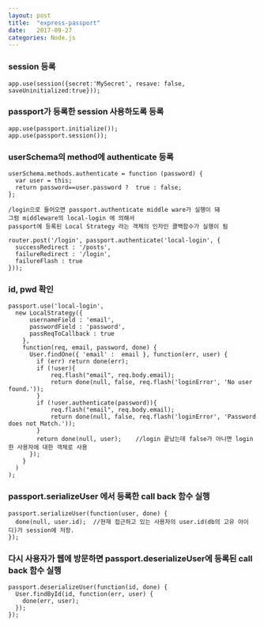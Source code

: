 ```yaml
---
layout: post
title:  "express-passport"
date:   2017-09-27
categories: Node.js
---
```


### session 등록

````
app.use(session({secret:'MySecret', resave: false, saveUninitialized:true}));
````

### passport가 등록한 session 사용하도록 등록

````
app.use(passport.initialize());
app.use(passport.session());
````

### userSchema의 method에 authenticate 등록

````
userSchema.methods.authenticate = function (password) {
  var user = this;
  return password==user.password ?  true : false;
};
````

````
/login으로 들어오면 passport.authenticate middle ware가 실행이 돼
그럼 middleware의 local-login 에 의해서 
passport에 등록된 Local Strategy 라는 객체의 인자인 콜백함수가 실행이 됨

router.post('/login', passport.authenticate('local-login', {
  successRedirect : '/posts',
  failureRedirect : '/login',
  failureFlash : true
}));
````

### id, pwd 확인

````
passport.use('local-login',
  new LocalStrategy({
      usernameField : 'email',
      passwordField : 'password',
      passReqToCallback : true
    },
    function(req, email, password, done) {
      User.findOne({ 'email' :  email }, function(err, user) {
        if (err) return done(err);
        if (!user){
            req.flash("email", req.body.email);
            return done(null, false, req.flash('loginError', 'No user found.'));
        }
        if (!user.authenticate(password)){
            req.flash("email", req.body.email);
            return done(null, false, req.flash('loginError', 'Password does not Match.'));
        }
        return done(null, user);	//login 끝났는데 false가 아니면 login한 사용자에 대한 객체로 사용
      });
    }
  )
);
````

### passport.serializeUser 에서 등록한 call back 함수 실행

````
passport.serializeUser(function(user, done) {
  done(null, user.id);  //현재 접근하고 있는 사용자의 user.id(db의 고유 아이디)가 session에 저장.
});
````

### 다시 사용자가 웹에 방문하면 passport.deserializeUser에 등록된 call back 함수 실행

````
passport.deserializeUser(function(id, done) {
  User.findById(id, function(err, user) {
    done(err, user);
  });
});
````

